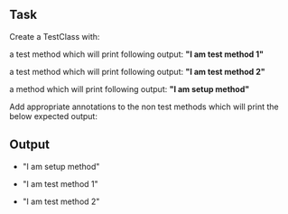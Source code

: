 
## Task
Create a TestClass with:

a test method which will print following output:
**"I am test method 1"**

a test method which will print following output:
**"I am test method 2"**

a method which will print following output:
**"I am setup method"**

Add appropriate annotations to the non test methods which will print the below expected output:

## Output

* "I am setup method"

* "I am test method 1"

* "I am test method 2"

